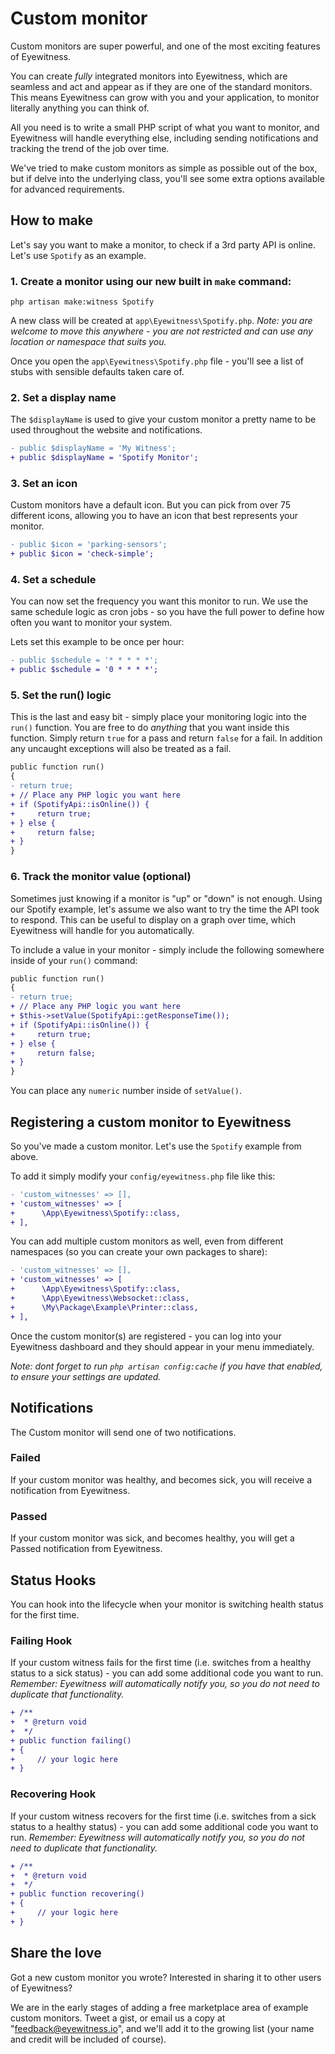 # Custom monitor

Custom monitors are super powerful, and one of the most exciting features of Eyewitness.

You can create *fully* integrated monitors into Eyewitness, which are seamless and act and appear as if they are one of the standard monitors. This means Eyewitness can grow with you and your application, to monitor literally anything you can think of.

All you need is to write a small PHP script of what you want to monitor, and Eyewitness will handle everything else, including sending notifications and tracking the trend of the job over time.

We've tried to make custom monitors as simple as possible out of the box, but if delve into the underlying class, you'll see some extra options available for advanced requirements.

## How to make

Let's say you want to make a monitor, to check if a 3rd party API is online. Let's use `Spotify` as an example.

### 1. Create a monitor using our new built in `make` command:

    php artisan make:witness Spotify

A new class will be created at `app\Eyewitness\Spotify.php`. *Note: you are welcome to move this anywhere - you are not restricted and can use any location or namespace that suits you.*

Once you open the `app\Eyewitness\Spotify.php` file - you'll see a list of stubs with sensible defaults taken care of.

### 2. Set a display name

The `$displayName` is used to give your custom monitor a pretty name to be used throughout the website and notifications.

```diff
- public $displayName = 'My Witness';
+ public $displayName = 'Spotify Monitor';
```

### 3. Set an icon

Custom monitors have a default icon. But you can pick from over 75 different icons, allowing you to have an icon that best represents your monitor.

```diff
- public $icon = 'parking-sensors';
+ public $icon = 'check-simple';
```

### 4. Set a schedule

You can now set the frequency you want this monitor to run. We use the same schedule logic as cron jobs - so you have the full power to define how often you want to monitor your system.

Lets set this example to be once per hour:

```diff
- public $schedule = '* * * * *';
+ public $schedule = '0 * * * *';
```

### 5. Set the run() logic

This is the last and easy bit - simply place your monitoring logic into the `run()` function. You are free to do *anything* that you want inside this function. Simply return `true` for a pass and return `false` for a fail. In addition any uncaught exceptions will also be treated as a fail.

```diff
public function run()
{
- return true;
+ // Place any PHP logic you want here
+ if (SpotifyApi::isOnline()) {
+     return true;
+ } else {
+     return false;
+ }
}
```

### 6. Track the monitor value (optional)

Sometimes just knowing if a monitor is "up" or "down" is not enough. Using our Spotify example, let's assume we also want to try the time the API took to respond. This can be useful to display on a graph over time, which Eyewitness will handle for you automatically.

To include a value in your monitor - simply include the following somewhere inside of your `run()` command:

```diff
public function run()
{
- return true;
+ // Place any PHP logic you want here
+ $this->setValue(SpotifyApi::getResponseTime());
+ if (SpotifyApi::isOnline()) {
+     return true;
+ } else {
+     return false;
+ }
}
```

You can place any `numeric` number inside of `setValue()`.


## Registering a custom monitor to Eyewitness

So you've made a custom monitor. Let's use the `Spotify` example from above.

To add it simply modify your `config/eyewitness.php` file like this:

```diff
- 'custom_witnesses' => [],
+ 'custom_witnesses' => [
+      \App\Eyewitness\Spotify::class,
+ ],
```

You can add multiple custom monitors as well, even from different namespaces (so you can create your own packages to share):

```diff
- 'custom_witnesses' => [],
+ 'custom_witnesses' => [
+      \App\Eyewitness\Spotify::class,
+      \App\Eyewitness\Websocket::class,
+      \My\Package\Example\Printer::class,
+ ],
```

Once the custom monitor(s) are registered - you can log into your Eyewitness dashboard and they should appear in your menu immediately.

*Note: dont forget to run `php artisan config:cache` if you have that enabled, to ensure your settings are updated.*

## Notifications

The Custom monitor will send one of two notifications.

### Failed

If your custom monitor was healthy, and becomes sick, you will receive a notification from Eyewitness.

### Passed

If your custom monitor was sick, and becomes healthy, you will get a Passed notification from Eyewitness.

## Status Hooks

You can hook into the lifecycle when your monitor is switching health status for the first time.

### Failing Hook

If your custom witness fails for the first time (i.e. switches from a healthy status to a sick status) - you can add some additional code you want to run. *Remember: Eyewitness will automatically notify you, so you do not need to duplicate that functionality.*

```diff
+ /**
+  * @return void
+  */
+ public function failing()
+ {
+     // your logic here
+ }
```

### Recovering Hook

If your custom witness recovers for the first time (i.e. switches from a sick status to a healthy status) - you can add some additional code you want to run. *Remember: Eyewitness will automatically notify you, so you do not need to duplicate that functionality.*

```diff
+ /**
+  * @return void
+  */
+ public function recovering()
+ {
+     // your logic here
+ }
```

## Share the love

Got a new custom monitor you wrote? Interested in sharing it to other users of Eyewitness?

We are in the early stages of adding a free marketplace area of example custom monitors. Tweet a gist, or email us a copy at "feedback@eyewitness.io", and we'll add it to the growing list (your name and credit will be included of course).
